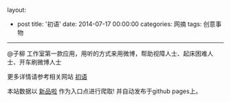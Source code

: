 layout: 
  - post 
title: '初语' 
date: 2014-07-17 00:00:00 
categories: 网摘 
tags: 创意事物 
---

@子柳 工作室第一款应用，用听的方式来用微博，帮助视障人士、起床困难人士、开车刷微博人士  

更多详情请参考相关网站 [初语](http://115.29.228.115/chuyu/)  

本站数据以 [新品啦](http://xinpinla.com/) 作为入口点进行爬取! 并自动发布于github pages上。  

